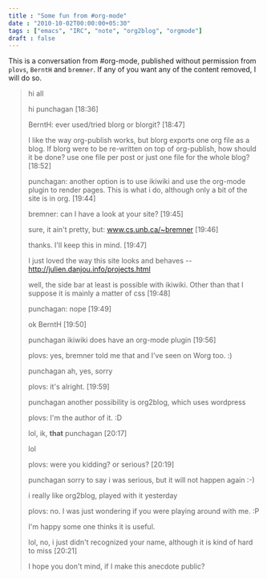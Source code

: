 ```yaml
---
title : "Some fun from #org-mode"
date : "2010-10-02T00:00:00+05:30"
tags : ["emacs", "IRC", "note", "org2blog", "orgmode"]
draft : false
---
```


This is a conversation from #org-mode, published without
permission from `plovs`, `BerntH` and `bremner`. If any of you
want any of the content removed, I will do so.

> <punchagan> hi all
>
> <BerntH> hi punchagan   [18:36]
>
> <punchagan> BerntH: ever used/tried blorg or blorgit?  [18:47]
>
> <punchagan> I like the way org-publish works, but blorg exports one org file as a blog. If blorg were to be re-written on top of org-publish, how should it be done? use one file per post or just one file for the whole blog?  [18:52]
>
> <bremner> punchagan: another option is to use ikiwiki and use the org-mode plugin to render pages. This is what i do, although only a bit of the site is in org.  [19:44]
>
> <punchagan> bremner: can I have a look at your site?  [19:45]
>
> <bremner> sure, it ain't pretty, but: www.cs.unb.ca/~bremner  [19:46]
>
> <punchagan> thanks. I'll keep this in mind.   [19:47]
>
> <punchagan> I just loved the way this site looks and behaves -- <http://julien.danjou.info/projects.html>
>
> <bremner> well, the side bar at least is possible with ikiwiki. Other than that I suppose it is mainly a matter of css  [19:48]
>
> <BerntH> punchagan: nope  [19:49]
>
> <punchagan> ok BerntH  [19:50]
>
> <plovs> punchagan ikiwiki does have an org-mode plugin  [19:56]
>
> <punchagan> plovs: yes, bremner told me that and I've seen on Worg too. :)
>
> <plovs> punchagan ah, yes, sorry
>
> <punchagan> plovs: it's alright.   [19:59]
>
> <plovs> punchagan another possibility is org2blog, which uses wordpress
>
> <punchagan> plovs: I'm the author of it. :D
>
> <plovs> lol, ik, **that** punchagan   [20:17]
>
> <punchagan> lol
>
> <punchagan> plovs: were you kidding? or serious?  [20:19]
>
> <plovs> punchagan sorry to say i was serious, but it will not happen again :-)
>
> <plovs> i really like org2blog, played with it yesterday
>
> <punchagan> plovs: no. I was just wondering if you were playing around with me. :P
>
> <punchagan> I'm happy some one thinks it is useful.
>
> <plovs> lol, no, i just didn't recognized your name, although it is kind of hard to miss  [20:21]
>
> <punchagan> I hope you don't mind, if I make this anecdote public?
